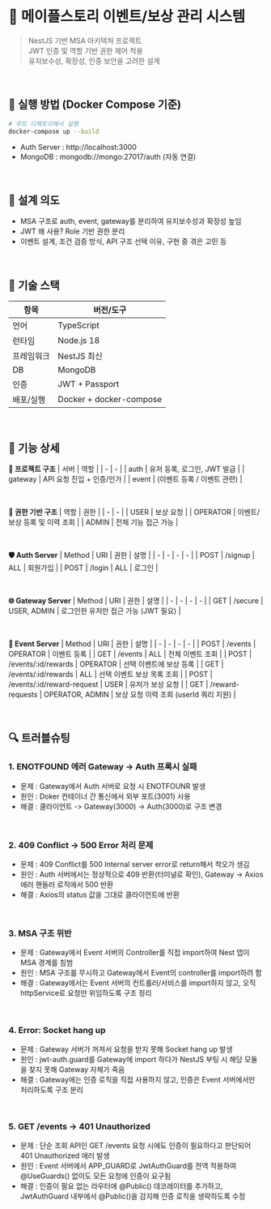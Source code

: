 # 🍄‍ 메이플스토리 이벤트/보상 관리 시스템
> NestJS 기반 MSA 아키텍처 프로젝트  
> JWT 인증 및 역할 기반 권한 제어 적용  
> 유지보수성, 확장성, 인증 보안을 고려한 설계

<br>

## 🔧 실행 방법 (Docker Compose 기준)

```bash
# 루트 디렉토리에서 실행
docker-compose up --build
```
- Auth Server : http://localhost:3000
- MongoDB : mongodb://mongo:27017/auth (자동 연결)

<br>

## 🧠 설계 의도
- MSA 구조로 auth, event, gateway를 분리하여 유지보수성과 확장성 높임
- JWT 왜 사용? Role 기반 권한 분리
- 이벤트 설계, 조건 검증 방식, API 구조 선택 이유, 구현 중 겪은 고민 등

<br>

## 🧱 기술 스택
| 항목 | 버전/도구 |
| - | - |
| 언어 | TypeScript |
| 런타임 | Node.js 18 |
| 프레임워크 | NestJS 최신 |
| DB | MongoDB |
| 인증 | JWT + Passport |
| 배포/실행 | Docker + docker-compose |

<br>

## 🔧 기능 상세

<b>🧩 프로젝트 구조</b>
| 서버 | 역할 |
| - | - |
| auth | 유저 등록, 로그인, JWT 발급 |
| gateway | API 요청 진입 + 인증/인가 |
| event | (이벤트 등록 / 이벤트 관련) |

<br>

<b>🔐 권한 기반 구조</b>
| 역할 | 권한 |
| - | - |
| USER | 보상 요청 |
| OPERATOR | 이벤트/보상 등록 및 이력 조회 |
| ADMIN | 전체 기능 접근 가능 |

<br>

<b>🛡️ Auth Server</b>
| Method | URI | 권한 | 설명 |
| - | - | - | - |
| POST | /signup | ALL | 회원가입 |
| POST | /login | ALL | 로그인 |

<br>

<b>🌐 Gateway Server</b>
| Method | URI | 권한 | 설명 |
| - | - | - | - |
| GET | /secure | USER, ADMIN | 로그인한 유저만 접근 가능 (JWT 필요) |

<br>

<b>📢 Event Server</b>
| Method | URI | 권한 | 설명 |
| - | - | - | - |
| POST | /events | OPERATOR | 이벤트 등록 |
| GET | /events | ALL | 전체 이벤트 조회 |
| POST | /events/:id/rewards | OPERATOR | 선택 이벤트에 보상 등록 |
| GET | /events/:id/rewards | ALL | 선택 이벤트 보상 목록 조회 |
| POST | /events/:id/reward-request | USER | 유저가 보상 요청 |
| GET | /reward-requests | OPERATOR, ADMIN | 보상 요청 이력 조회 (userId 쿼리 지원) |

<br>

## 🔍 트러블슈팅
### 1. ENOTFOUND 에러 Gateway -> Auth 프록시 실패
- 문제 : Gateway에서 Auth 서버로 요청 시 ENOTFOUNR 발생
- 원인 : Doker 컨테이너 간 통신에서 외부 포트(3001) 사용
- 해결 : 클라이언트 -> Gateway(3000) -> Auth(3000)로 구조 변경

<br>

### 2. 409 Conflict -> 500 Error 처리 문제
- 문제 : 409 Conflict를 500 Internal server error로 return해서 착오가 생김
- 원인 : Auth 서버에서는 정상적으로 409 반환(터미널로 확인), Gateway -> Axios 에러 핸들러 로직에서 500 반환
- 해결 : Axios의 status 값을 그대로 클라이언트에 반환

<br>

### 3. MSA 구조 위반
- 문제 : Gateway에서 Event 서버의 Controller를 직접 import하여 Nest 앱이 MSA 경계를 침범
- 원인 : MSA 구조를 무시하고 Gateway에서 Event의 controller를 import하려 함
- 해결 : Gateway에서는 Event 서버의 컨트롤러/서비스를 import하지 않고, 오직 httpService로 요청만 위임하도록 구조 정리

<br>

### 4. Error: Socket hang up
- 문제 : Gateway 서버가 꺼져서 요청을 받지 못해 Socket hang up 발생
- 원인 : jwt-auth.guard를 Gateway에 import 하다가 NestJS 부팅 시 해당 모듈을 찾지 못해 Gateway 자체가 죽음
- 해결 : Gateway에는 인증 로직을 직접 사용하지 않고, 인증은 Event 서버에서만 처리하도록 구조 분리

<br>

### 5. GET /events → 401 Unauthorized
- 문제 : 단순 조회 API인 GET /events 요청 시에도 인증이 필요하다고 판단되어 401 Unauthorized 에러 발생
- 원인 : Event 서버에서 APP_GUARD로 JwtAuthGuard를 전역 적용하여 @UseGuards() 없이도 모든 요청에 인증이 요구됨
- 해결 : 인증이 필요 없는 라우터에 @Public() 데코레이터를 추가하고, JwtAuthGuard 내부에서 @Public()을 감지해 인증 로직을 생략하도록 수정